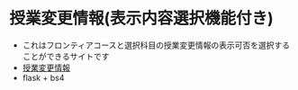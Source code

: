 # 授業変更情報(表示内容選択機能付き)
- これはフロンティアコースと選択科目の授業変更情報の表示可否を選択することができるサイトです
- [授業変更情報](https://tomakomai-ct.f5.si)
- flask + bs4
